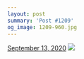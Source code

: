 ```yaml
---
layout: post
summary: 'Post #1209'
og_image: 1209-960.jpg
---
```


<p>
  <time>
    <a href="/1209">September 13, 2020</a>
  </time>
  <a href="/1209">
    <img src="{{ site.assets_url }}/1209-480.jpg" srcset="{{ site.assets_url }}/1209-240.jpg 240w, {{ site.assets_url }}/1209-480.jpg 480w, {{ site.assets_url }}/1209-720.jpg 720w, {{ site.assets_url }}/1209-960.jpg 960w" sizes="(min-width: 700px) 50vw, calc(100vw - 2rem)" />
  </a>
</p>

